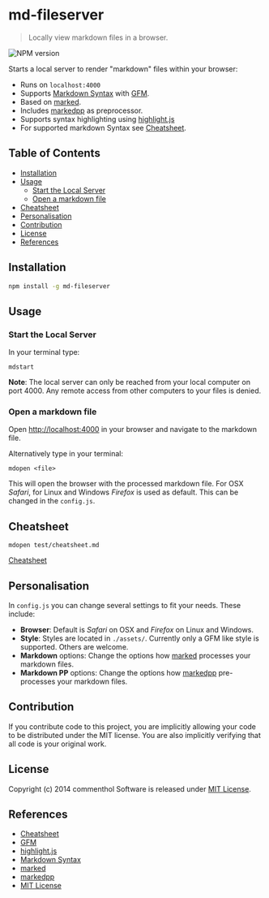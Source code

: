 # md-fileserver

> Locally view markdown files in a browser.

![NPM version](https://badge.fury.io/js/md-fileserver.png)

Starts a local server to render "markdown" files within your browser:

* Runs on `localhost:4000`
* Supports [Markdown Syntax][] with [GFM][].
* Based on [marked][].
* Includes [markedpp][] as preprocessor.
* Supports syntax highlighting using [highlight.js][]
* For supported markdown Syntax see [Cheatsheet][].

## Table of Contents

<!-- !toc (minlevel=2 omit="Table of Contents") -->

* [Installation](#installation)
* [Usage](#usage)
  * [Start the Local Server](#start-the-local-server)
  * [Open a markdown file](#open-a-markdown-file)
* [Cheatsheet](#cheatsheet)
* [Personalisation](#personalisation)
* [Contribution](#contribution)
* [License](#license)
* [References](#references)

<!-- toc! -->

## Installation

```bash
npm install -g md-fileserver
```

## Usage

### Start the Local Server

In your terminal type:

```
mdstart
```

__Note__: The local server can only be reached from your local computer on port 4000. Any remote access from other computers to your files is denied.

### Open a markdown file

Open <http://localhost:4000> in your browser and navigate to the markdown file.

Alternatively type in your terminal:

```
mdopen <file>
```

This will open the browser with the processed markdown file. For OSX _Safari_, for Linux and Windows _Firefox_ is used as default. This can be changed in the `config.js`.


## Cheatsheet

```
mdopen test/cheatsheet.md
```

[Cheatsheet][]

## Personalisation

In `config.js` you can change several settings to fit your needs. These include:

* **Browser**: Default is _Safari_ on OSX and _Firefox_ on Linux and Windows.
* **Style**: Styles are located in `./assets/`. Currently only a GFM like style is supported. Others are welcome.
* **Markdown** options: Change the options how [marked][] processes your markdown files.
* **Markdown PP** options: Change the options how [markedpp][] pre-processes your markdown files.

## Contribution

If you contribute code to this project, you are implicitly allowing your code
to be distributed under the MIT license. You are also implicitly verifying that
all code is your original work.

## License

Copyright (c) 2014 commenthol
Software is released under [MIT License][].

## References

<!-- !ref -->

* [Cheatsheet][Cheatsheet]
* [GFM][GFM]
* [highlight.js][highlight.js]
* [Markdown Syntax][Markdown Syntax]
* [marked][marked]
* [markedpp][markedpp]
* [MIT License][MIT License]

<!-- ref! -->

[Cheatsheet]: test/cheatsheet.md
[GFM]: https://help.github.com/articles/github-flavored-markdown
[highlight.js]: http://highlightjs.org
[marked]: https://github.com/chjj/marked
[markedpp]: https://github.com/commenthol/markedpp
[Markdown Syntax]: http://daringfireball.net/projects/markdown/syntax
[MIT License]: ./LICENSE


